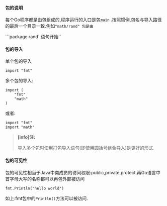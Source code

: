 #### 包的说明

每个Go程序都是由包组成的,程序运行的入口是包`main` .按照惯例,包名与导入路径的最后一个目录一致.例如`"math/rand" 包是由  `

```package rand` 语句开始``



#### 包的导入

单个包的导入

```
import "fmt"
```

多个包的导入:

```
import (
    "fmt"
    "math"
)
```

或者:

```
import "fmt"
import "math"
```

> **\[info\]注:**
>
> 导入多个包时使用打包导入语句\(即使用圆括号组合导入\)是更好的形式.

#### 包的可见性

包的可见性相当于Java中类成员的访问权限:public,private,protect.再Go语言中首字母大写的名称都可以再包外部被访问

```
fmt.Println("hello world")
```

如上:fmt包中的`Println()`方法可以被访问.

